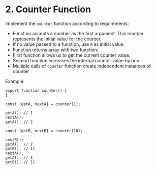 # 2. Counter Function

Implement the `counter` function according to requirements:

- Function accepts a number as the first argument. This number represents the
  initial value for the counter.
- If no value passed to a function, use `0` as initial value.
- Function returns array with two function:
- First function allows us to get the current counter value.
- Second function increases the internal counter value by one.
- Multiple calls of `counter` function create independent instances of counter

Example:

```
export function counter() {
}

const [getA, nextA] = counter(1);

getA(); // 1
nextA();
getA(); // 2

const [getB, nextB] = counter(10);

nextB();
getA(); // 2
getB(); // 11
nextA();
getA(); // 3
getB(); // 11
```
